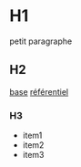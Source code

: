 # H1
petit paragraphe

## H2
[base](https://carlagazeaux.github.io/ar/0_base.html)
[référentiel](https://carlagazeaux.github.io/ar/1_referentiel.html)

### H3
* item1
* item2
* item3
